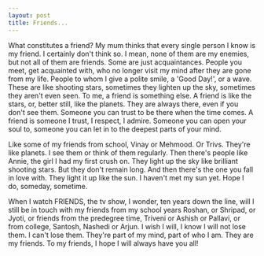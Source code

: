 ```yaml
---
layout: post
title: Friends...
---
```


What constitutes a friend? My mum thinks that every single person I know is my
friend. I certainly don't think so. I mean, none of them are my enemies, but not
all of them are friends. Some are just acquaintances. People you meet, get
acquainted with, who no longer visit my mind after they are gone from my life.
People to whom I give a polite smile, a 'Good Day!', or a wave. These are like
shooting stars, sometimes they lighten up the sky, sometimes they aren't even
seen. To me, a friend is something else. A friend is like the stars, or, better
still, like the planets. They are always there, even if you don't see them.
Someone you can trust to be there when the time comes. A friend is someone I
trust, I respect, I admire. Someone you can open your soul to, someone you can
let in to the deepest parts of your mind.

Like some of my friends from school, Vinay or Mehmood. Or Trivs. They're like
planets. I see them or think of them regularly. Then there's people like Annie,
the girl I had my first crush on. They light up the sky like brilliant shooting
stars. But they don't remain long. And then there's the one you fall in love
with. They light it up like the sun. I haven't met my sun yet. Hope I do,
someday, sometime.

When I watch FRIENDS, the tv show, I wonder, ten years down the line, will I
still be in touch with my friends from my school years Roshan, or Shripad, or
Jyoti, or friends from the predegree time, Triveni or Ashish or Pallavi, or from
college, Santosh, Nashedi or Arjun. I wish I will, I know I will not lose them.
I can't lose them. They're part of my mind, part of who I am. They are my
friends. To my friends, I hope I will always have you all!
